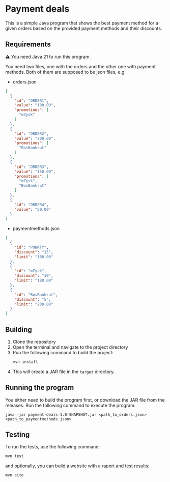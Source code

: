 # Payment deals

This is a simple Java program that shows the best payment method for a given orders based on the provided payment methods and their discounts.

## Requirements

⚠️ You need Java 21 to run this program.

You need two files, one with the orders and the other one with payment methods.
Both of them are supposed to be json files, e.g.

- orders.json

```json
[
  {
    "id": "ORDER1",
    "value": "100.00",
    "promotions": [
      "mZysk"
    ]
  },
  {
    "id": "ORDER2",
    "value": "200.00",
    "promotions": [
      "BosBankrut"
    ]
  },
  {
    "id": "ORDER3",
    "value": "150.00",
    "promotions": [
      "mZysk",
      "BosBankrut"
    ]
  },
  {
    "id": "ORDER4",
    "value": "50.00"
  }
]
```

- paymentmethods.json

```json
[
  {
    "id": "PUNKTY",
    "discount": "15",
    "limit": "100.00"
  },
  {
    "id": "mZysk",
    "discount": "10",
    "limit": "180.00"
  },
  {
    "id": "BosBankrut",
    "discount": "5",
    "limit": "200.00"
  }
]
```

## Building

1. Clone the repository
2. Open the terminal and navigate to the project directory
3. Run the following command to build the project:
   ```bash
   mvn install
   ```
4. This will create a JAR file in the `target` directory.

## Running the program

You either need to build the program first, or download the JAR file from the releases. Run the following command to
execute the program:

```
java -jar payment-deals-1.0-SNAPSHOT.jar <path_to_orders.json> <path_to_paymentmethods.json>
```

## Testing

To run the tests, use the following command:

```bash
mvn test
```

and optionally, you can build a website with a raport and test results:

```bash
mvn site
```